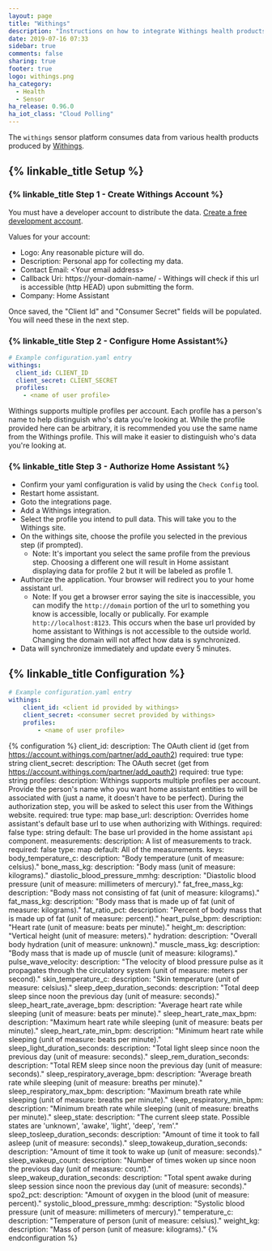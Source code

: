 ```yaml
---
layout: page
title: "Withings"
description: "Instructions on how to integrate Withings health products within Home Assistant."
date: 2019-07-16 07:33
sidebar: true
comments: false
sharing: true
footer: true
logo: withings.png
ha_category: 
  - Health
  - Sensor
ha_release: 0.96.0
ha_iot_class: "Cloud Polling"
---
```


The `withings` sensor platform consumes data from various health products produced by [Withings](https://www.withings.com).

## {% linkable_title Setup %}

### {% linkable_title Step 1 - Create Withings Account %}
You must have a developer account to distribute the data. [Create a free development account](https://account.withings.com/partner/add_oauth2). 

Values for your account:

- Logo: Any reasonable picture will do.
- Description: Personal app for collecting my data.
- Contact Email: \<Your email address>
- Callback Uri: https://your-domain-name/ - Withings will check if this url is accessible (http HEAD) upon submitting the form.
- Company: Home Assistant

Once saved, the "Client Id" and "Consumer Secret" fields will be populated. You will need these in the next step.

### {% linkable_title Step 2 - Configure Home Assistant%}

```yaml
# Example configuration.yaml entry
withings:
  client_id: CLIENT_ID
  client_secret: CLIENT_SECRET
  profiles:
    - <name of user profile>
```

Withings supports multiple profiles per account. Each profile has a person's name to help distinguish who's data you're looking at. While the profile provided here can be arbitrary, it is recommended you use the same name from the Withings profile. This will make it easier to distinguish who's data you're looking at.

### {% linkable_title Step 3 - Authorize Home Assistant %}
- Confirm your yaml configuration is valid by using the `Check Config` tool.
- Restart home assistant.
- Goto the integrations page.
- Add a Withings integration.
- Select the profile you intend to pull data. This will take you to the Withings site.
- On the withings site, choose the profile you selected in the previous step (if prompted).
  - Note: It's important you select the same profile from the previous step. Choosing a different one will result in Home assistant displaying data for profile 2 but it will be labeled as profile 1.
- Authorize the application. Your browser will redirect you to your home assistant url.
  - Note: If you get a browser error saying the site is inaccessible, you can modify the 
  `http://domain` portion of the url to something you know is accessible, locally or publically. For example `http://localhost:8123`.
  This occurs when the base url provided by home assistant to Withings is not accessible to the outside world.
  Changing the domain will not affect how data is synchronized.
- Data will synchronize immediately and update every 5 minutes.

## {% linkable_title Configuration %}

```yaml
# Example configuration.yaml entry
withings:
    client_id: <client id provided by withings>
    client_secret: <consumer secret provided by withings>
    profiles:
        - <name of user profile>
```
{% configuration %}
client_id:
  description: The OAuth client id (get from https://account.withings.com/partner/add_oauth2)
  required: true
  type: string
client_secret:
  description: The OAuth secret (get from https://account.withings.com/partner/add_oauth2)
  required: true
  type: string
profiles:
  description: Withings supports multiple profiles per account. Provide the person's name who you want home assistant entities to will be associated with (just a name, it doesn't have to be perfect). During the authorization step, you will be asked to select this user from the Withings website.
  required: true
  type: map
base_url:
  description: Overrides home assistant's default base url to use when authorizing with Withings.
  required: false
  type: string
  default: The base url provided in the home assistant `api` component.
measurements:
  description: A list of measurements to track.
  required: false
  type: map
  default: All of the measurements.
  keys:
    body_temperature_c:
      description: "Body temperature (unit of measure: celsius)."
    bone_mass_kg:
      description: "Body mass (unit of measure: kilograms)."
    diastolic_blood_pressure_mmhg:
      description: "Diastolic blood pressure (unit of measure: millimeters of mercury)."
    fat_free_mass_kg:
      description: "Body mass not consisting of fat (unit of measure: kilograms)."
    fat_mass_kg:
      description: "Body mass that is made up of fat (unit of measure: kilograms)."
    fat_ratio_pct:
      description: "Percent of body mass that is made up of fat (unit of measure: percent)."
    heart_pulse_bpm:
      description: "Heart rate (unit of measure: beats per minute)."
    height_m:
      description: "Vertical height (unit of measure: meters)."
    hydration:
      description: "Overall body hydration (unit of measure: unknown)."
    muscle_mass_kg:
      description: "Body mass that is made up of muscle (unit of measure: kilograms)."
    pulse_wave_velocity:
      description: "The velocity of blood pressure pulse as it propagates through the circulatory system (unit of measure: meters per second)."
    skin_temperature_c:
      description: "Skin temperature (unit of measure: celsius)."
    sleep_deep_duration_seconds:
      description: "Total deep sleep since noon the previous day (unit of measure: seconds)."
    sleep_heart_rate_average_bpm:
      description: "Average heart rate while sleeping (unit of measure: beats per minute)."
    sleep_heart_rate_max_bpm:
      description: "Maximum heart rate while sleeping (unit of measure: beats per minute)."
    sleep_heart_rate_min_bpm:
      description: "Minimum heart rate while sleeping (unit of measure: beats per minute)."
    sleep_light_duration_seconds:
      description: "Total light sleep since noon the previous day (unit of measure: seconds)."
    sleep_rem_duration_seconds:
      description: "Total REM sleep since noon the previous day (unit of measure: seconds)."
    sleep_respiratory_average_bpm:
      description: "Average breath rate while sleeping (unit of measure: breaths per minute)."
    sleep_respiratory_max_bpm:
      description: "Maximum breath rate while sleeping (unit of measure: breaths per minute)."
    sleep_respiratory_min_bpm:
      description: "Minimum breath rate while sleeping (unit of measure: breaths per minute)."
    sleep_state:
      description: "The current sleep state. Possible states are 'unknown', 'awake', 'light', 'deep', 'rem'."
    sleep_tosleep_duration_seconds:
      description: "Amount of time it took to fall asleep (unit of measure: seconds)."
    sleep_towakeup_duration_seconds:
      description: "Amount of time it took to wake up (unit of measure: seconds)."
    sleep_wakeup_count:
      description: "Number of times woken up since noon the previous day (unit of measure: count)."
    sleep_wakeup_duration_seconds:
      description: "Total spent awake during sleep session since noon the previous day (unit of measure: seconds)."
    spo2_pct:
      description: "Amount of oxygen in the blood (unit of measure: percent)."
    systolic_blood_pressure_mmhg:
      description: "Systolic blood pressure (unit of measure: millimeters of mercury)."
    temperature_c:
      description: "Temperature of person (unit of measure: celsius)."
    weight_kg:
      description: "Mass of person (unit of measure: kilograms)."
{% endconfiguration %}
